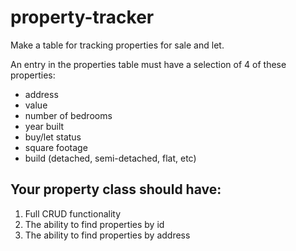 # property-tracker

Make a table for tracking properties for sale and let.

An entry in the properties table must have a selection of 4 of these properties:

- address
- value
- number of bedrooms
- year built
- buy/let status
- square footage
- build (detached, semi-detached, flat, etc)

## Your property class should have:

1. Full CRUD functionality
2. The ability to find properties by id
3. The ability to find properties by address
